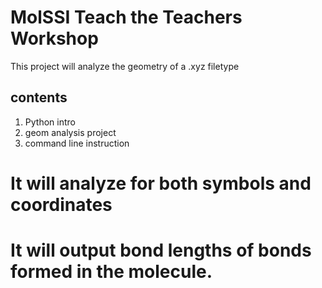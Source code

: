 # MolSSI Teach the Teachers Workshop
This project will analyze the geometry of a .xyz filetype
## contents
1. Python intro
2. geom analysis project
3. command line instruction

# It will analyze for both symbols and coordinates
# It will output bond lengths of bonds formed in the molecule.
